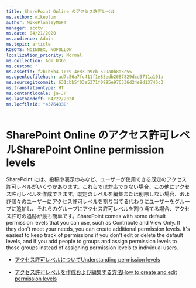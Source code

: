 ```yaml
---
title: SharePoint Online のアクセス許可レベル
ms.author: mikeplum
author: MikePlumleyMSFT
manager: scotv
ms.date: 04/21/2020
ms.audience: Admin
ms.topic: article
ROBOTS: NOINDEX, NOFOLLOW
localization_priority: Normal
ms.collection: Adm_O365
ms.custom: ''
ms.assetid: f2b1b6b4-10c9-4e83-b9cb-529a0b8a3c55
ms.openlocfilehash: ad7c56a7fc411f1e83edb2687829dcd3711a101a
ms.sourcegitcommit: 631cbb5f03e5371f0995e976536d24e9d13746c3
ms.translationtype: HT
ms.contentlocale: ja-JP
ms.lasthandoff: 04/22/2020
ms.locfileid: "43764338"
---
```

# <a name="sharepoint-online-permission-levels"></a><span data-ttu-id="721af-102">SharePoint Online のアクセス許可レベル</span><span class="sxs-lookup"><span data-stu-id="721af-102">SharePoint Online permission levels</span></span>

<span data-ttu-id="721af-p101">SharePoint には、投稿や表示のみなど、ユーザーが使用できる既定のアクセス許可レベルがいくつかあります。これらでは対応できない場合、この他にアクセス許可レベルを作成できます。既定のレベルを編集または削除しない場合、および個々のユーザーにアクセス許可レベルを割り当てる代わりにユーザーをグループに追加し、それらのグループにアクセス許可レベルを割り当てる場合、アクセス許可の追跡が最も簡単です。</span><span class="sxs-lookup"><span data-stu-id="721af-p101">SharePoint comes with some default permission levels that you can use, such as Contribute and View Only. If they don't meet your needs, you can create additional permission levels. It's easiest to keep track of permissions if you don't edit or delete the default levels, and if you add people to groups and assign permission levels to those groups instead of assigning permission levels to individual users.</span></span>
  
- [<span data-ttu-id="721af-106">アクセス許可レベルについて</span><span class="sxs-lookup"><span data-stu-id="721af-106">Understanding permission levels</span></span>](https://go.microsoft.com/fwlink/?linkid=867071)
    
- [<span data-ttu-id="721af-107">アクセス許可レベルを作成および編集する方法</span><span class="sxs-lookup"><span data-stu-id="721af-107">How to create and edit permission levels</span></span>](https://go.microsoft.com/fwlink/?linkid=867072)
    

